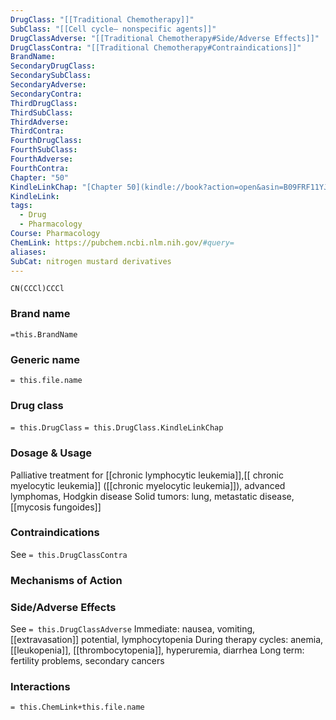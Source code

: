 ```yaml
---
DrugClass: "[[Traditional Chemotherapy]]"
SubClass: "[[Cell cycle– nonspecific agents]]"
DrugClassAdverse: "[[Traditional Chemotherapy#Side/Adverse Effects]]"
DrugClassContra: "[[Traditional Chemotherapy#Contraindications]]"
BrandName: 
SecondaryDrugClass: 
SecondarySubClass: 
SecondaryAdverse: 
SecondaryContra: 
ThirdDrugClass: 
ThirdSubClass: 
ThirdAdverse: 
ThirdContra: 
FourthDrugClass: 
FourthSubClass: 
FourthAdverse: 
FourthContra: 
Chapter: "50"
KindleLinkChap: "[Chapter 50](kindle://book?action=open&asin=B09FRF11YJ&location=29267)"
KindleLink: 
tags:
  - Drug
  - Pharmacology
Course: Pharmacology
ChemLink: https://pubchem.ncbi.nlm.nih.gov/#query=
aliases: 
SubCat: nitrogen mustard derivatives
---
```

```smiles
CN(CCCl)CCCl
```

### Brand name
`=this.BrandName`

### Generic name
`= this.file.name`

### Drug class 
`= this.DrugClass`
	`= this.DrugClass.KindleLinkChap`

### Dosage & Usage
Palliative treatment for [[chronic lymphocytic leukemia]],[[ chronic myelocytic leukemia]] ([[chronic myelocytic leukemia]]), advanced lymphomas, Hodgkin disease 
Solid tumors: lung, metastatic disease, [[mycosis fungoides]] 


### Contraindications
See `= this.DrugClassContra`

### Mechanisms of Action


### Side/Adverse Effects
See `= this.DrugClassAdverse`
Immediate: nausea, vomiting, [[extravasation]] potential, lymphocytopenia 
During therapy cycles: anemia, [[leukopenia]], [[thrombocytopenia]], hyperuremia, diarrhea 
Long term: fertility problems, secondary cancers 

### Interactions

`= this.ChemLink+this.file.name`

